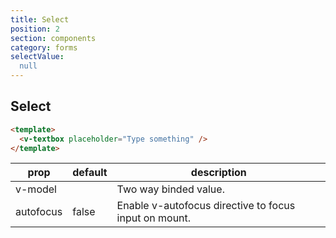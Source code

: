 ```yaml
---
title: Select
position: 2
section: components
category: forms
selectValue: 
  null
---
```


## Select

<preview>
  <template #component>
    <v-select placeholder="Type something"></v-select>
  </template>
</preview>

```html
<template>
  <v-textbox placeholder="Type something" />
</template>
```

|prop          | default       | description |
|--------------|---------------|-------------|
|v-model       |               | Two way binded value. |
|autofocus     | false         | Enable v-autofocus directive to focus input on mount.|
